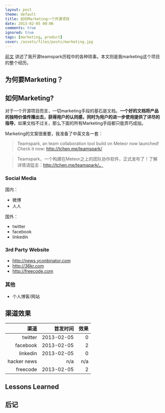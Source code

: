 ```yaml
---
layout: post
theme: default
title: 如何Marketing一个开源项目
date: 2013-02-05 00:06
comments: true
ignored: true
tags: [marketing, product]
cover: /assets/files/posts/marketing.jpg
---
```


[前文](/posts/2013-02-04-teamspark-open-sourced.html) 讲述了我开源teamspark历程中的各种琐事。本文则是我marketing这个项目的整个经历。

<!--more-->

## 为何要Marketing？



## 如何Marketing?

对于一个开源项目而言，一切marketing手段的基石是文档。__一个好的文档将产品的独特价值传播出去，获得用户的认同感，同时为用户的进一步使用提供了详尽的指导__。如果文档不过关，那么下面的所有Marketing手段都只能弄巧成拙。

Marketing的文案很重要，我准备了中英文各一套：

> Teamspark, an team collaboration tool build on Meteor now launched! Check it now: http://tchen.me/teamspark/

> Teamspark，一个构建在Meteor之上的团队协作软件，正式发布了！了解详情请猛击：http://tchen.me/teamspark/。


### Social Media

国内：

* 微博
* 人人

国外：
* twitter
* facebook
* linkedin


### 3rd Party Website

* http://news.yconbinator.com
* http://36kr.com
* http://freecode.com

### 其他

* 个人博客/网站

## 渠道效果

渠道             | 首发时间          | 效果                       |
---------------:|-----------------:|--------------------------:|
twitter         | 2013-02-05       | 0
facebook        | 2013-02-05       | 2
linkedin        | 2013-02-05       | 0
hacker news     | n/a              | n/a
freecode        | 2013-02-05       | 2


## Lessons Learned

## 后记


